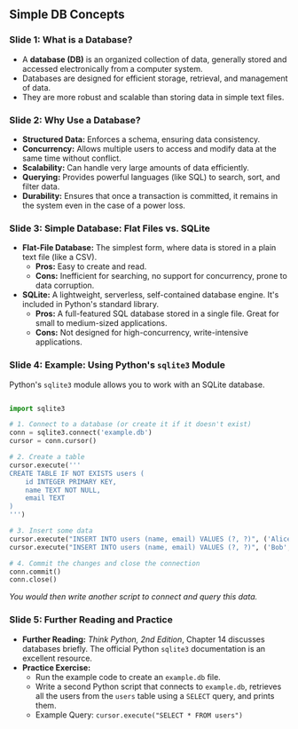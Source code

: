 ## Simple DB Concepts

### Slide 1: What is a Database?

  * A **database (DB)** is an organized collection of data, generally stored and accessed electronically from a computer system.
  * Databases are designed for efficient storage, retrieval, and management of data.
  * They are more robust and scalable than storing data in simple text files.

### Slide 2: Why Use a Database?

  * **Structured Data:** Enforces a schema, ensuring data consistency.
  * **Concurrency:** Allows multiple users to access and modify data at the same time without conflict.
  * **Scalability:** Can handle very large amounts of data efficiently.
  * **Querying:** Provides powerful languages (like SQL) to search, sort, and filter data.
  * **Durability:** Ensures that once a transaction is committed, it remains in the system even in the case of a power loss.

### Slide 3: Simple Database: Flat Files vs. SQLite

  * **Flat-File Database:** The simplest form, where data is stored in a plain text file (like a CSV).
      * **Pros:** Easy to create and read.
      * **Cons:** Inefficient for searching, no support for concurrency, prone to data corruption.
  * **SQLite:** A lightweight, serverless, self-contained database engine. It's included in Python's standard library.
      * **Pros:** A full-featured SQL database stored in a single file. Great for small to medium-sized applications.
      * **Cons:** Not designed for high-concurrency, write-intensive applications.

### Slide 4: Example: Using Python's `sqlite3` Module

Python's `sqlite3` module allows you to work with an SQLite database.
```py

import sqlite3

# 1. Connect to a database (or create it if it doesn't exist)
conn = sqlite3.connect('example.db')
cursor = conn.cursor()

# 2. Create a table
cursor.execute('''
CREATE TABLE IF NOT EXISTS users (
    id INTEGER PRIMARY KEY,
    name TEXT NOT NULL,
    email TEXT
)
''')

# 3. Insert some data
cursor.execute("INSERT INTO users (name, email) VALUES (?, ?)", ('Alice', 'alice@example.com'))
cursor.execute("INSERT INTO users (name, email) VALUES (?, ?)", ('Bob', 'bob@example.com'))

# 4. Commit the changes and close the connection
conn.commit()
conn.close()
```
*You would then write another script to connect and query this data.*

### Slide 5: Further Reading and Practice

  * **Further Reading:** *Think Python, 2nd Edition*, Chapter 14 discusses databases briefly. The official Python `sqlite3` documentation is an excellent resource.
  * **Practice Exercise:**
      * Run the example code to create an `example.db` file.
      * Write a second Python script that connects to `example.db`, retrieves all the users from the `users` table using a `SELECT` query, and prints them.
      * Example Query: `cursor.execute("SELECT * FROM users")`